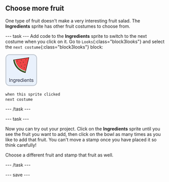 ## Choose more fruit
One type of fruit doesn't make a very interesting fruit salad. The **Ingredients** sprite has other fruit costumes to choose from.

--- task ---
Add code to the **Ingredients** sprite to switch to the next costume when you click on it. Go to `Looks`{:class="block3looks"} and select the `next costume`{:class="block3looks"} block:

![Ingredients sprite icon](images/ingredientsSpriteIcon.png)

```blocks3
when this sprite clicked
next costume
```
--- /task ---

--- task ---

Now you can try out your project. Click on the **Ingredients** sprite until you see the fruit you want to add, then click on the bowl as many times as you like to add that fruit. You can't move a stamp once you have placed it so think carefully!

Choose a different fruit and stamp that fruit as well. 

--- /task ---

--- save ---
